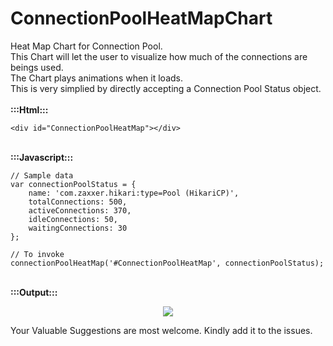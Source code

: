 # ConnectionPoolHeatMapChart
Heat Map Chart for Connection Pool.<br>
This Chart will let the user to visualize how much of the connections are beings used.<br>
The Chart plays animations when it loads.<br>
This is very simplied by directly accepting a Connection Pool Status object.<br>
<br><b>:::Html:::</b>
```
<div id="ConnectionPoolHeatMap"></div>
```
<br><b>:::Javascript:::</b>
```
// Sample data
var connectionPoolStatus = {
	name: 'com.zaxxer.hikari:type=Pool (HikariCP)',
	totalConnections: 500,
	activeConnections: 370,
	idleConnections: 50,
	waitingConnections: 30
};

// To invoke
connectionPoolHeatMap('#ConnectionPoolHeatMap', connectionPoolStatus);
```
<br><b>:::Output:::</b>
<p align="center">
  <img src="https://github.com/VsVarun/ConnectionPoolHeatMapChart/blob/master/CPHeatMapChart.JPG?raw=true"/>
</p>


Your Valuable Suggestions are most welcome.
Kindly add it to the issues.
